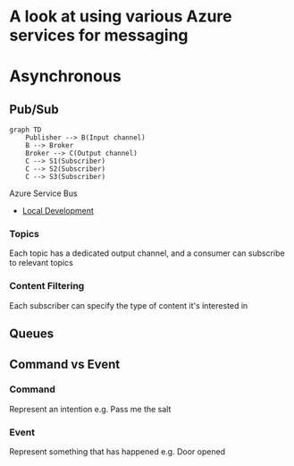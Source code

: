 # A look at using various Azure services for messaging


# Asynchronous
## Pub/Sub

```mermaid
graph TD
    Publisher --> B(Input channel)
    B --> Broker
    Broker --> C(Output channel)
    C --> S1(Subscriber)
    C --> S2(Subscriber)
    C --> S3(Subscriber)
```

Azure Service Bus
- [Local Development](https://jimmybogard.com/local-development-with-azure-service-bus/)

### Topics
Each topic has a dedicated output channel, and a consumer can subscribe to relevant topics

### Content Filtering
Each subscriber can specify the type of content it's interested in

## Queues

## Command vs Event
### Command
Represent an intention e.g. Pass me the salt

### Event
Represent something that has happened e.g. Door opened